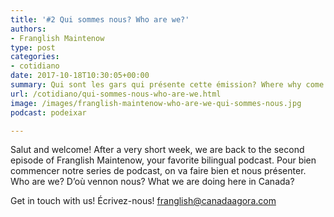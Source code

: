 ```yaml
---
title: '#2 Qui sommes nous? Who are we?'
authors:
- Franglish Maintenow
type: post
categories:
- cotidiano
date: 2017-10-18T10:30:05+00:00
summary: Qui sont les gars qui présente cette émission? Where why come from? Qui font ils ici? And why they had such a complicated idea?
url: /cotidiano/qui-sommes-nous-who-are-we.html
image: /images/franglish-maintenow-who-are-we-qui-sommes-nous.jpg
podcast: podeixar

---
```

Salut and welcome! After a very short week, we are back to the second episode of Franglish Maintenow, your favorite bilingual podcast. Pour bien commencer notre series de podcast, on va faire bien et nous présenter. Who are we? D&#8217;où vennon nous? What we are doing here in Canada?

Get in touch with us! Écrivez-nous! franglish@canadaagora.com